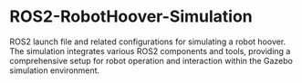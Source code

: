 # ROS2-RobotHoover-Simulation
ROS2 launch file and related configurations for simulating a robot hoover. The simulation integrates various ROS2 components and tools, providing a comprehensive setup for robot operation and interaction within the Gazebo simulation environment.
